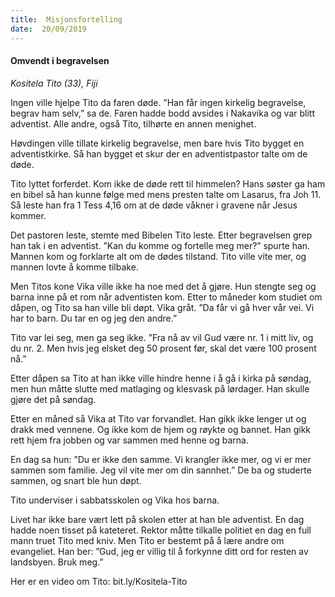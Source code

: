 ```yaml
---
title:  Misjonsfortelling
date:  20/09/2019
---
```


#### Omvendt i begravelsen

_Kositela Tito (33), Fiji_

Ingen ville hjelpe Tito da faren døde. ”Han får ingen kirkelig begravelse, begrav ham selv,” sa de. Faren hadde bodd avsides i Nakavika og var blitt adventist. Alle andre, også Tito, tilhørte en annen menighet.

Høvdingen ville tillate kirkelig begravelse, men bare hvis Tito bygget en adventistkirke. Så han bygget et skur der en adventistpastor talte om de døde.

Tito lyttet forferdet. Kom ikke de døde rett til himmelen? Hans søster ga ham en bibel så han kunne følge med mens presten talte om Lasarus, fra Joh 11. Så leste han fra 1 Tess 4,16 om at de døde våkner i gravene når Jesus kommer.

Det pastoren leste, stemte med Bibelen Tito leste. Etter begravelsen grep han tak i en adventist. ”Kan du komme og fortelle meg mer?” spurte han. Mannen kom og forklarte alt om de dødes tilstand. Tito ville vite mer, og mannen lovte å komme tilbake.

Men Titos kone Vika ville ikke ha noe med det å gjøre. Hun stengte seg og barna inne på et rom når adventisten kom. Etter to måneder kom studiet om dåpen, og Tito sa han ville bli døpt. Vika gråt. ”Da får vi gå hver vår vei. Vi har to barn. Du tar en og jeg den andre.”

Tito var lei seg, men ga seg ikke. ”Fra nå av vil Gud være nr. 1 i mitt liv, og du nr. 2. Men hvis jeg elsket deg 50 prosent før, skal det være 100 prosent nå.”

Etter dåpen sa Tito at han ikke ville hindre henne i å gå i kirka på søndag, men hun måtte slutte med matlaging og klesvask på lørdager. Han skulle gjøre det på søndag.

Etter en måned så Vika at Tito var forvandlet. Han gikk ikke lenger ut og drakk med vennene. Og ikke kom de hjem og røykte og bannet. Han gikk rett hjem fra jobben og var sammen med henne og barna.

En dag sa hun: ”Du er ikke den samme. Vi krangler ikke mer, og vi er mer sammen som familie. Jeg vil vite mer om din sannhet.” De ba og studerte sammen, og snart ble hun døpt.

Tito underviser i sabbatsskolen og Vika hos barna.

Livet har ikke bare vært lett på skolen etter at han ble adventist. En dag hadde noen tisset på kateteret. Rektor måtte tilkalle politiet en dag en full mann truet Tito med kniv. Men Tito er bestemt på å lære andre om evangeliet. Han ber: ”Gud, jeg er villig til å forkynne ditt ord for resten av landsbyen. Bruk meg.”

Her er en video om Tito: bit.ly/Kositela-Tito